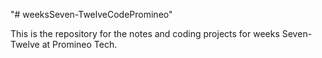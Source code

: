 <p>"# weeksSeven-TwelveCodePromineo"</p>
<p>This is the repository for the notes and coding projects for weeks Seven-Twelve at Promineo Tech. </p>
<p> </p>
<p> </p>
<p> </p>
<p> </p>
<p> </p>
<p> </p>
<p> </p>
<p> </p>
<p> </p>
<p> </p>
<p> </p>
